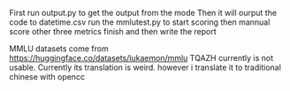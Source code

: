 First run output.py to get the output from the mode
Then it will ourput the code to datetime.csv
run the mmlutest.py to start scoring
then mannual score other three metrics
finish and then write the report

MMLU datasets come from https://huggingface.co/datasets/lukaemon/mmlu
TQAZH currently is not usable. Currently its translation is weird. however i translate it to traditional chinese with opencc

